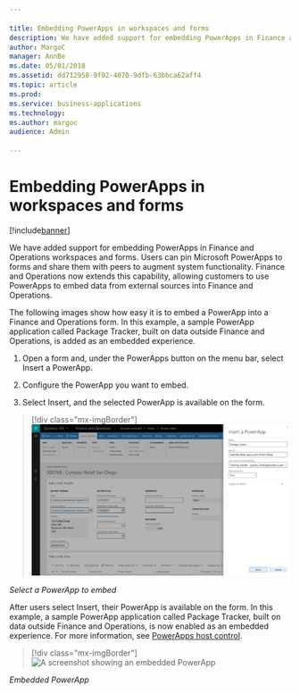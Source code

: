 ```yaml
---

title: Embedding PowerApps in workspaces and forms
description: We have added support for embedding PowerApps in Finance and Operations workspaces and forms.
author: MargoC
manager: AnnBe
ms.date: 05/01/2018
ms.assetid: dd712958-9f92-4070-9dfb-63bbca62aff4
ms.topic: article
ms.prod: 
ms.service: business-applications
ms.technology: 
ms.author: margoc
audience: Admin

---
```

#  Embedding PowerApps in workspaces and forms




[!include[banner](../../includes/banner.md)]

We have added support for embedding PowerApps in Finance and Operations
workspaces and forms. Users can pin Microsoft PowerApps to forms and share them
with peers to augment system functionality. Finance and Operations now extends
this capability, allowing customers to use PowerApps to embed data from external
sources into Finance and Operations.

The following images show how easy it is to embed a PowerApp into a Finance and
Operations form. In this example, a sample PowerApp application called Package
Tracker, built on data outside Finance and Operations, is added as an embedded
experience.

1.  Open a form and, under the PowerApps button on the menu bar, select Insert a
    PowerApp.

2.  Configure the PowerApp you want to embed.

3.  Select Insert, and the selected PowerApp is available on the form.

> [!div class="mx-imgBorder"] 
> ![A screenshot showing how to select a PowerApp to embed](media/embedding-powerapps-workspaces-forms-1.png "A screenshot showing how to select a PowerApp to embed")
<!-- FO_Embedding PowerApps_A.png -->


*Select a PowerApp to embed*

After users select Insert, their PowerApp is available on the form. In this
example, a sample PowerApp application called Package Tracker, built on data
outside Finance and Operations, is now enabled as an embedded experience. For
more information, see [PowerApps host
control](https://docs.microsoft.com/en-us/dynamics365/unified-operations/dev-itpro/user-interface/powerapps-host-control).

> [!div class="mx-imgBorder"] 
> ![A screenshot showing an embedded PowerApp](media/embedding-powerapps-workspaces-forms-2.png "A screenshot showing an embedded PowerApp
")
<!-- FO_Embedding PowerApps_B.png -->


*Embedded PowerApp*
